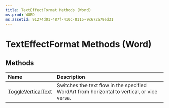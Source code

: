 ```yaml
---
title: TextEffectFormat Methods (Word)
ms.prod: WORD
ms.assetid: 91274d01-487f-410c-8115-9c672a79ed31
---
```



# TextEffectFormat Methods (Word)

## Methods



|**Name**|**Description**|
|:-----|:-----|
|[ToggleVerticalText](texteffectformat-toggleverticaltext-method-word.md)|Switches the text flow in the specified WordArt from horizontal to vertical, or vice versa.|


